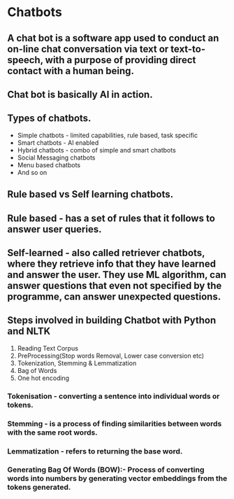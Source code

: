 # Chatbots

## A chat bot is a software app used to conduct an on-line chat conversation via text or text-to-speech, with a purpose of providing direct contact with a human being.
## Chat bot is basically AI in action.

## Types of chatbots.
* Simple chatbots - limited capabilities, rule based, task specific
* Smart chatbots - AI enabled
* Hybrid chatbots -  combo of simple and smart chatbots
* Social Messaging chatbots
* Menu based chatbots
* And so on

## Rule based vs Self learning chatbots.
## Rule based - has a set of rules that it follows to answer user queries.

## Self-learned - also called retriever chatbots, where they retrieve info that they have learned and answer the user. They use ML algorithm, can answer questions that even not specified by the programme, can answer unexpected questions.

## Steps involved in building Chatbot with Python and NLTK

1. Reading Text Corpus
2. PreProcessing(Stop words Removal, Lower case conversion etc)
3. Tokenization, Stemming & Lemmatization 
4. Bag of Words
5. One hot encoding

### Tokenisation - converting a sentence into individual words or tokens.
### Stemming - is a process of finding similarities between words with the same root words.
### Lemmatization -  refers to returning the base word.

### Generating Bag Of Words (BOW):- Process of converting words into numbers by generating vector embeddings from the tokens generated.
